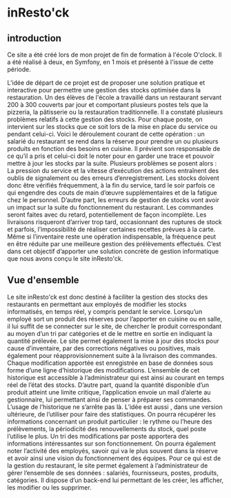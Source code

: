 # inResto'ck

## introduction
Ce site a été créé lors de mon projet de fin de formation à l'école O'clock. Il a été réalisé à deux, en Symfony, en 1 mois et présenté à l'issue de cette période.

L’idée de départ de ce projet est de proposer une solution pratique et interactive pour permettre une gestion des stocks optimisée dans la restauration.
Un des élèves de l'école a travaillé dans un restaurant servant 200 à 300 couverts par jour et comportant plusieurs postes tels que la pizzeria, la pâtisserie ou la restauration traditionnelle. Il a constaté plusieurs problèmes relatifs à cette gestion des stocks.
Pour chaque poste, on intervient sur les stocks que ce soit lors de la mise en place du service ou pendant celui-ci. Voici le déroulement courant de cette opération : un salarié du restaurant se rend dans la réserve pour prendre un ou plusieurs produits en fonction des besoins en cuisine. Il prévient son responsable de ce qu’il a pris et celui-ci doit le noter pour en garder une trace et pouvoir mettre à jour les stocks par la suite.
Plusieurs problèmes se posent alors :
La pression du service et la vitesse d’exécution des actions entraînent des oublis de signalement ou des erreurs d’enregistrement. Les stocks doivent donc être vérifiés fréquemment, à la fin du service, tard le soir parfois ce qui engendre des couts de main d’œuvre supplémentaires et de la fatigue chez le personnel.
D’autre part, les erreurs de gestion de stocks vont avoir un impact sur la suite du fonctionnement du restaurant. Les commandes seront faites avec du retard, potentiellement de façon incomplète. Les livraisons risqueront d’arriver trop tard, occasionnant des ruptures de stock et parfois, l’impossibilité de réaliser certaines recettes prévues à la carte.
Même si l’inventaire reste une opération indispensable, la fréquence peut en être réduite par une meilleure gestion des prélèvements effectués. 
C’est dans cet objectif d’apporter une solution concrète de gestion informatique que nous avons conçu le site inResto'ck.

## Vue d'ensemble
Le site inResto'ck est donc destiné à faciliter la gestion des stocks des restaurants en permettant aux employés de modifier les stocks informatisés, en temps réel, y compris pendant le service.
Lorsqu’un employé sort un produit des réserves pour l’apporter en cuisine ou en salle, il lui suffit de  se connecter sur le site, de chercher le produit correspondant au moyen d’un tri par catégories et de le mettre en sortie en indiquant la quantité prélevée.
Le site permet également la mise à jour des stocks pour cause d’inventaire, par des corrections négatives ou positives, mais également pour réapprovisionnement suite à la livraison des commandes.
Chaque modification apportée est enregistrée en base de données sous forme d’une ligne d’historique des modifications. L’ensemble de cet historique est accessible à l’administrateur qui est ainsi au courant en temps réel de l’état des stocks. D’autre part, quand la quantité disponible d’un produit atteint une limite critique, l’application envoie un mail d’alerte au gestionnaire, lui permettant ainsi de penser à préparer ses commandes.
L’usage de l’historique ne s’arrête pas là. L’idée est aussi , dans une version ultérieure, de l’utiliser pour faire des statistiques. On pourra récupérer les informations concernant un produit particulier : le rythme ou l’heure des prélèvements, la périodicité des renouvellements du stock, quel poste l’utilise le plus. Un tri des modifications par poste apportera des informations intéressantes sur son fonctionnement. On pourra également noter l’activité des employés, savoir qui va le plus souvent dans la réserve et avoir ainsi une vision du fonctionnement des équipes.
Pour ce qui est de la gestion du restaurant, le site permet également à l’administrateur de gérer l’ensemble de ses données : salariés, fournisseurs, postes, produits, catégories. Il dispose d’un back-end lui permettant de les créer, les afficher, les modifier ou les supprimer.

